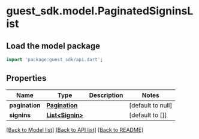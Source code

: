 # guest_sdk.model.PaginatedSigninsList

## Load the model package
```dart
import 'package:guest_sdk/api.dart';
```

## Properties
Name | Type | Description | Notes
------------ | ------------- | ------------- | -------------
**pagination** | [**Pagination**](Pagination.md) |  | [default to null]
**signins** | [**List&lt;Signin&gt;**](Signin.md) |  | [default to []]

[[Back to Model list]](../README.md#documentation-for-models) [[Back to API list]](../README.md#documentation-for-api-endpoints) [[Back to README]](../README.md)


